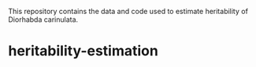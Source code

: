 This repository contains the data and code used to estimate heritability of Diorhabda carinulata.

# heritability-estimation
